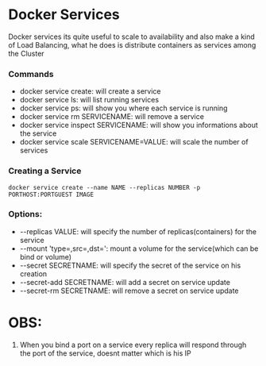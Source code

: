 # Docker Services
Docker services its quite useful to scale to availability and also make a kind of Load Balancing, what he does is distribute containers as services among the Cluster

### Commands
- docker service create: will create a service
- docker service ls: will list running services
- docker service ps: will show you where each service is running
- docker service rm SERVICENAME: will remove a service
- docker service inspect SERVICENAME: will show you informations about the service
- docker service scale SERVICENAME=VALUE: will scale the number of services

### Creating a Service
```docker
docker service create --name NAME --replicas NUMBER -p PORTHOST:PORTGUEST IMAGE
```

### Options:
- --replicas VALUE: will specify the number of replicas(containers) for the service
- --mount 'type=,src=,dst=': mount a volume for the service(which can be bind or volume)
- --secret SECRETNAME: will specify the secret of the service on his creation
- --secret-add SECRETNAME: will add a secret on service update
- --secret-rm SECRETNAME: will remove a secret on service update

# OBS:
1. When you bind a port on a service every replica will respond through the port of the service, doesnt matter which is his IP
